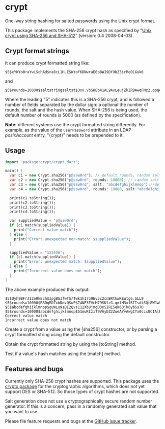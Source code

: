 # crypt

One-way string hashing for salted passwords using the Unix crypt format.

This package implements the SHA-256 crypt hash as specified by "[Unix
crypt using SHA-256 and SHA-512][crypt-sha2]" (version: 0.4
2008-04-03).

## Crypt format strings

It can produce crypt formatted string like:

    $5$xYWYo0raYwLSchAd$na8cL1H.ESWtof6DNwraE6p8WI9DYObZ3irMe01Guk6

and

    $5$rounds=10000$saltstringsaltst$3xv.VbSHBb41AL9AvLeujZkZRBAwqFMz2.opqey6IcA

Where the leading "$5$" indicates this is a SHA-256 crypt, and is
followed a number of fields separated by the dollar sign: a optional
the number of rounds, the salt and the hash value. When SHA-256 is
being used, the default number of rounds is 5000 (as defined by the
specification).

**Note:** different systems use the crypt formatted string
differently.  For example, as the value of the `userPassword`
attribute in an LDAP _posixAccount_ entry, "{crypt}" needs to be
prepended to it.

## Usage

```dart
import 'package:crypt/crypt.dart';

main() {
  var c1 = new Crypt.sha256("p@ssw0rd"); // default rounds, random salt
  var c2 = new Crypt.sha256("p@ssw0rd", rounds: 10000); // random salt
  var c3 = new Crypt.sha256("p@ssw0rd", salt: "abcdefghijklmnop");//default rounds
  var c4 = new Crypt.sha256("p@ssw0rd", rounds: 10000, salt:"abcdefghijklmnop");

  print(c1.toString());
  print(c2.toString());
  print(c3.toString());
  print(c4.toString());

  var suppliedValue = "p@ssw0rd";
  if (c1.match(suppliedValue)) {
    print("Correct value match");
  } else {
    print("Error: unexpected non-match: $suppliedValue");
  }

  suppliedValue = "123456";
  if (c1.match(suppliedValue)) {
    print("Error: unexpected match: $suppliedValue");
  } else {
    print("Incorrect value does not match");
  }
}
```

The above example produced this output:

    $5$Uyh9BFrJI2eRkEch$3pgBGIfwTS/Twk1hI7o9Ev5c2cnBRtkwKEutg6.SLL9
    $5$rounds=10000$BRDqRDZxbDdvQSwP$74NE3FVcM79SNlzG.qmlM3xf6IIsdi8Qt8WJwVN60h8
    $5$abcdefghijklmnop$gUWLu9sDI2Qvs112Xb8jmgD3ySIRE5ek63jk6ybSs7D
    $5$rounds=10000$abcdefghijklmnop$51muKIziT9VAyDZ2ZueAYvAwgIYx0cLxUCIAlPoWaHD
    Correct value match
    Incorrect value does not match

Create a crypt from a value using the [sha256] constructor, or by
parsing a crypt formatted string using the default constructor.

Obtain the crypt formatted string by using the [toString] method.

Test if a value's hash matches using the [match] method.

## Features and bugs

Currently only SHA-256 crypt hashes are supported.  This package uses
the [crypto package][crypto] for the cryptographic algorithms, which
does not yet support DES or SHA-512. So those types of crypt hashes
are not supported.

Salt generation does not use a cryptographically secure random number
generator. If this is a concern, pass in a randomly generated salt
value that you want to use.

Please file feature requests and bugs at the [GitHub issue tracker][tracker].

[crypt-sha2]: http://www.akkadia.org/drepper/SHA-crypt.txt
[crypto]: https://pub.dartlang.org/packages/crypto
[tracker]: https://github.com/hoylen/dart-crypt/issues
